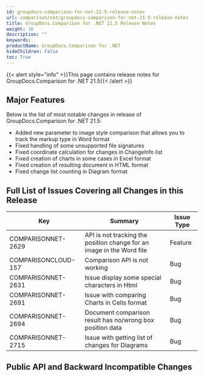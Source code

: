 ```yaml
---
id: groupdocs-comparison-for-net-21-5-release-notes
url: comparison/net/groupdocs-comparison-for-net-21-5-release-notes
title: GroupDocs.Comparison for .NET 21.5 Release Notes
weight: 16
description: ""
keywords:
productName: GroupDocs.Comparison for .NET
hideChildren: False
toc: True
---
```


{{< alert style="info" >}}This page contains release notes for GroupDocs.Comparison for .NET 21.5{{< /alert >}}

## Major Features

Below is the list of most notable changes in release of GroupDocs.Comparison for .NET 21.5:

- Added new parameter to image style comparison that allows you to track the markup type in Word format
- Fixed handling of some unsupported file signatures
- Fixed coordinate calculation for changes in ChangeInfo list
- Fixed creation of charts in some cases in Excel format
- Fixed creation of resulting document in HTML format
- Fixed change list counting in Diagram format

## Full List of Issues Covering all Changes in this Release

| Key                 | Summary                                                               | Issue Type |
| ------------------- | --------------------------------------------------------------------- | ---------- |
| COMPARISONNET-2629  | API is not tracking the position change for an image in the Word file | Feature    |
| COMPARISONCLOUD-157 | Comparison API is not working                                         | Bug        |
| COMPARISONNET-2631  | Issue display some special characters in Html                         | Bug        |
| COMPARISONNET-2691  | Issue with comparing Charts in Cells format                           | Bug        |
| COMPARISONNET-2694  | Document comparison result has no/wrong box position data             | Bug        |
| COMPARISONNET-2715  | Issue with getting list of changes for Diagrams                       | Bug        |

## Public API and Backward Incompatible Changes
